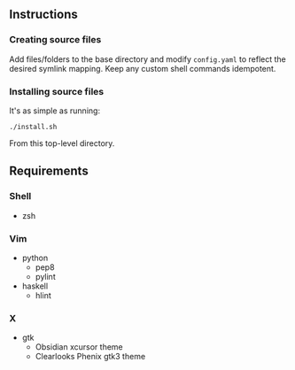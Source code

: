 ## Instructions
### Creating source files
Add files/folders to the base directory and modify `config.yaml` to reflect the
desired symlink mapping. Keep any custom shell commands idempotent.

### Installing source files
It's as simple as running:

    ./install.sh

From this top-level directory.


## Requirements
### Shell
* zsh

### Vim
* python
  * pep8
  * pylint
* haskell
  * hlint

### X
* gtk
  * Obsidian xcursor theme
  * Clearlooks Phenix gtk3 theme
